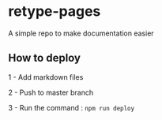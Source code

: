 # retype-pages
A simple repo to make documentation easier


## How to deploy

1 - Add markdown files

2 - Push to master branch

3 - Run the command : `npm run deploy`
